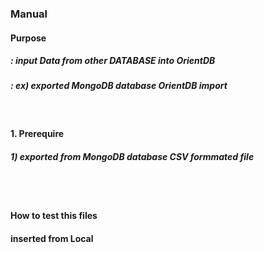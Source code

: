 ### Manual

#### Purpose
##### : input Data from other DATABASE into OrientDB
##### : ex) exported MongoDB database OrientDB import
<br>

####  1. Prerequire  

##### 1) exported from MongoDB database CSV formmated file

<br>
<br>

#### How to test this files
#### inserted from Local
